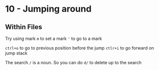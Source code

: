 # 10 - Jumping around

## Within Files

Try using mark
`m` to set a mark
`'` to go to a mark

`ctrl+o` to go to previous position before the jump
`ctlr+i` to go forward on jump stack

The search `/` is a noun.
So you can do `d/` to delete up to the search
